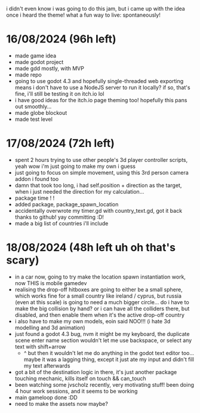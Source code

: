 i didn't even know i was going to do this jam, but i came up with the idea once i heard the theme! what a fun way to live: spontaneously!

# 16/08/2024 (96h left)
- made game idea
- made godot project
- made gdd mostly, with MVP
- made repo
- going to use godot 4.3 and hopefully single-threaded web exporting means i don't have to use a NodeJS server to run it locally? if so, that's fine, i'll still be testing it on itch.io lol
- i have good ideas for the itch.io page theming too! hopefully this pans out smoothly...
- made globe blockout
- made test level

# 17/08/2024 (72h left)
- spent 2 hours trying to use other people's 3d player controller scripts, yeah wow i'm just going to make my own i guess
- just going to focus on simple movement, using this 3rd person camera addon i found too
- damn that took too long, i had self.position + direction as the target, when i just needed the direction for my calculation...
- package time ! !
- added package, package_spawn_location
- accidentally overwrote my timer.gd with country_text.gd, got it back thanks to github! yay committing :D!
- made a big list of countries i'll include

# 18/08/2024 (48h left uh oh that's scary)
- in a car now, going to try make the location spawn instantiation work, now THIS is mobile gamedev
- realising the drop-off hitboxes are going to either be a small sphere, which works fine for a small country like ireland / cyprus, but russia (even at this scale) is going to need a much bigger circle... do i have to make the big collision by hand? or i can have all the colliders there, but disabled, and then enable them when it's the active drop-off country
- i also have to make my own models, eoin said NOO!!! (i hate 3d modelling and 3d animation)
- just found a godot 4.3 bug, nvm it might be my keyboard, the duplicate scene enter name section wouldn't let me use backspace, or select any text with shift+arrow
  - ^ but then it wouldn't let me do anything in the godot text editor too... maybe it was a lagging thing, except it just ate my input and didn't fill my text afterwards
- got a bit of the destination logic in there, it's just another package touching mechanic, kills itself on touch && can_touch
- been watching some jvscholz recently, very motivating stuff! been doing 4 hour work sessions, and it seems to be working
- main gameloop done :DD
- need to make the assets now maybe?
